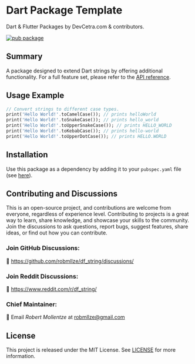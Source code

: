 # Dart Package Template

Dart & Flutter Packages by DevCetra.com & contributors.

[![pub package](https://img.shields.io/pub/v/df_string.svg)](https://pub.dev/packages/df_string)

## Summary

A package designed to extend Dart strings by offering additional functionality. For a full feature set, please refer to the [API reference](https://pub.dev/documentation/df_string/).

## Usage Example

```dart
// Convert strings to different case types.
print('Hello World!'.toCamelCase()); // prints helloWorld
print('Hello World!'.toSnakeCase()); // prints hello_world
print('Hello World!'.toUpperSnakeCase()); // prints HELLO_WORLD
print('Hello World!'.toKebabCase()); // prints hello-world
print('Hello World!'.toUpperDotCase()); // prints HELLO.WORLD
```

## Installation

Use this package as a dependency by adding it to your `pubspec.yaml` file (see [here](https://pub.dev/packages/df_string/install)).

## Contributing and Discussions

This is an open-source project, and contributions are welcome from everyone, regardless of experience level. Contributing to projects is a great way to learn, share knowledge, and showcase your skills to the community. Join the discussions to ask questions, report bugs, suggest features, share ideas, or find out how you can contribute.

### Join GitHub Discussions:

💬 https://github.com/robmllze/df_string/discussions/

### Join Reddit Discussions:

💬 https://www.reddit.com/r/df_string/

### Chief Maintainer:

📧 Email _Robert Mollentze_ at robmllze@gmail.com

## License

This project is released under the MIT License. See [LICENSE](https://raw.githubusercontent.com/robmllze/df_string/main/LICENSE) for more information.
